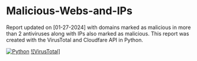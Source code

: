 # Malicious-Webs-and-IPs
Report updated on [01-27-2024] with domains marked as malicious in more than 2 antiviruses along with IPs also marked as malicious. This report was created with the VirusTotal and Cloudfare API in Python.

[![Python](https://www.quintagroup.com/++theme++quintagroup-theme/images/logo_python_section.png)](https://python.org)
[![VirusTotal]](https://virustotal.com)
